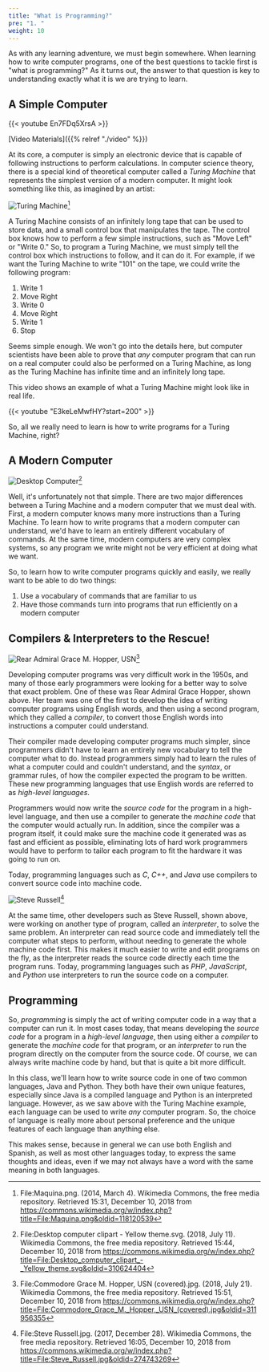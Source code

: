 ```yaml
---
title: "What is Programming?"
pre: "1. "
weight: 10
---
```


As with any learning adventure, we must begin somewhere. When learning how to write computer programs, one of the best questions to tackle first is "what is programming?" As it turns out, the answer to that question is key to understanding exactly what it is we are trying to learn. 

## A Simple Computer

{{< youtube En7FDq5XrsA  >}}

[Video Materials]({{% relref "./video" %}})

At its core, a computer is simply an electronic device that is capable of following instructions to perform calculations. In computer science theory, there is a special kind of theoretical computer called a _Turing Machine_ that represents the simplest version of a modern computer. It might look something like this, as imagined by an artist:

![Turing Machine](/images/01-oop/1.1.turing.wikimedia.png)[^1]

[^1]: File:Maquina.png. (2014, March 4). Wikimedia Commons, the free media repository. Retrieved 15:31, December 10, 2018 from https://commons.wikimedia.org/w/index.php?title=File:Maquina.png&oldid=118120539

A Turing Machine consists of an infinitely long tape that can be used to store data, and a small control box that manipulates the tape. The control box knows how to perform a few simple instructions, such as "Move Left" or "Write 0." So, to program a Turing Machine, we must simply tell the control box which instructions to follow, and it can do it. For example, if we want the Turing Machine to write "101" on the tape, we could write the following program:

1. Write 1
1. Move Right
1. Write 0
1. Move Right
1. Write 1
1. Stop

Seems simple enough. We won't go into the details here, but computer scientists have been able to prove that _any_ computer program that can run on a real computer could also be performed on a Turing Machine, as long as the Turing Machine has infinite time and an infinitely long tape. 

This video shows an example of what a Turing Machine might look like in real life.

{{< youtube "E3keLeMwfHY?start=200"  >}}

So, all we really need to learn is how to write programs for a Turing Machine, right?

## A Modern Computer

![Desktop Computer](/images/01-oop/1.1.desktopcomputer.wikimedia.svg)[^2]

[^2]: File:Desktop computer clipart - Yellow theme.svg. (2018, July 11). Wikimedia Commons, the free media repository. Retrieved 15:44, December 10, 2018 from https://commons.wikimedia.org/w/index.php?title=File:Desktop_computer_clipart_-_Yellow_theme.svg&oldid=310624404

Well, it's unfortunately not that simple. There are two major differences between a Turing Machine and a modern computer that we must deal with. First, a modern computer knows many more instructions than a Turing Machine. To learn how to write programs that a modern computer can understand, we'd have to learn an entirely different vocabulary of commands. At the same time, modern computers are very complex systems, so any program we write might not be very efficient at doing what we want. 

So, to learn how to write computer programs quickly and easily, we really want to be able to do two things:

1. Use a vocabulary of commands that are familiar to us
1. Have those commands turn into programs that run efficiently on a modern computer

## Compilers & Interpreters to the Rescue!

![Rear Admiral Grace M. Hopper, USN](/images/01-oop/1.1.gracehopper.wikimedia.jpg)[^3]

[^3]: File:Commodore Grace M. Hopper, USN (covered).jpg. (2018, July 21). Wikimedia Commons, the free media repository. Retrieved 15:51, December 10, 2018 from https://commons.wikimedia.org/w/index.php?title=File:Commodore_Grace_M._Hopper,_USN_(covered).jpg&oldid=311956355

Developing computer programs was very difficult work in the 1950s, and many of those early programmers were looking for a better way to solve that exact problem. One of these was Rear Admiral Grace Hopper, shown above. Her team was one of the first to develop the idea of writing computer programs using English words, and then using a second program, which they called a _compiler_, to convert those English words into instructions a computer could understand.

Their compiler made developing computer programs much simpler, since programmers didn't have to learn an entirely new vocabulary to tell the computer what to do. Instead programmers simply had to learn the rules of what a computer could and couldn't understand, and the _syntax_, or grammar rules, of how the compiler expected the program to be written. These new programming languages that use English words are referred to as _high-level languages_.

Programmers would now write the _source code_ for the program in a high-level language, and then use a compiler to generate the _machine code_ that the computer would actually run. In addition, since the compiler was a program itself, it could make sure the machine code it generated was as fast and efficient as possible, eliminating lots of hard work programmers would have to perform to tailor each program to fit the hardware it was going to run on.  

Today, programming languages such as _C_, _C++_, and _Java_ use compilers to convert source code into machine code. 

![Steve Russell](/images/01-oop/1.1.steverussell.wikimedia.jpg)[^4]

[^4]: File:Steve Russell.jpg. (2017, December 28). Wikimedia Commons, the free media repository. Retrieved 16:05, December 10, 2018 from https://commons.wikimedia.org/w/index.php?title=File:Steve_Russell.jpg&oldid=274743269

At the same time, other developers such as Steve Russell, shown above, were working on another type of program, called an _interpreter_, to solve the same problem. An interpreter can read source code and immediately tell the computer what steps to perform, without needing to generate the whole machine code first. This makes it much easier to write and edit programs on the fly, as the interpreter reads the source code directly each time the program runs. Today, programming languages such as _PHP_, _JavaScript_, and _Python_ use interpreters to run the source code on a computer.

## Programming

So, _programming_ is simply the act of writing computer code in a way that a computer can run it. In most cases today, that means developing the _source code_ for a program in a _high-level language_, then using either a _compiler_ to generate the _machine code_ for that program, or an _interpreter_ to run the program directly on the computer from the source code. Of course, we can always write machine code by hand, but that is quite a bit more difficult.  

In this class, we'll learn how to write source code in one of two common languages, Java and Python. They both have their own unique features, especially since Java is a compiled language and Python is an interpreted language. However, as we saw above with the Turing Machine example, each language can be used to write _any_ computer program. So, the choice of language is really more about personal preference and the unique features of each language than anything else. 

This makes sense, because in general we can use both English and Spanish, as well as most other languages today, to express the same thoughts and ideas, even if we may not always have a word with the same meaning in both languages.